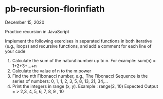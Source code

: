 # pb-recursion-florinfiath


December 15, 2020

Practice recursion in JavaScript

Implement the following exercises in separated functions in both iterative (e.g., loops) and recursive functions, and add a comment for each line of your code

1. Calculate the sum of the natural number up to n. For example:  sum(n) = 1+2+3+...+n
2. Calculate the value of n to the m power
3. Find the nth Fibonacci number, e.g.,  The Fibonacci Sequence is the series of numbers: 0, 1, 1, 2, 3, 5, 8, 13, 21, 34,...
4. Print the integers in range (x, y). Example : range(2, 10) Expected Output  = > 2,3, 4, 5, 6, 7, 8, 9 , 10
